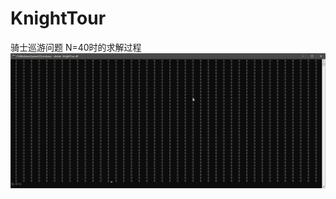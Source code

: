 # KnightTour
骑士巡游问题
N=40时的求解过程
![image](https://github.com/jackshea/KnightTour/blob/master/Gif/KnightTour.gif)
